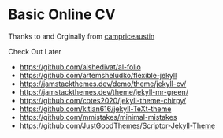 # Basic Online CV
Thanks to and Orginally from [campriceaustin](https://github.com/campriceaustin)

Check Out Later
- https://github.com/alshedivat/al-folio
- https://github.com/artemsheludko/flexible-jekyll
- https://jamstackthemes.dev/demo/theme/jekyll-cv/
- https://jamstackthemes.dev/theme/jekyll-mr-green/
- https://github.com/cotes2020/jekyll-theme-chirpy/
- https://github.com/kitian616/jekyll-TeXt-theme
- https://github.com/mmistakes/minimal-mistakes
- https://github.com/JustGoodThemes/Scriptor-Jekyll-Theme
